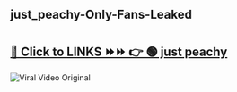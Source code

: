
 ## just_peachy-Only-Fans-Leaked

# <h2><a href="https://clipsfans.com/just_peachy&ref=git">🔗 Click to LINKS ⏩⏩ 👉 🟢 just peachy </a></h2>

<a href="https://clipsfans.com/just_peachy&ref=git" rel="nofollow" data-target="animated-image.originalLink"><img src="https://i.ibb.co.com/xMMVF88/686577567.gif" alt="Viral Video Original" style="max-width: 100%; display: inline-block;" data-target="animated-image.originalImage"></a>
